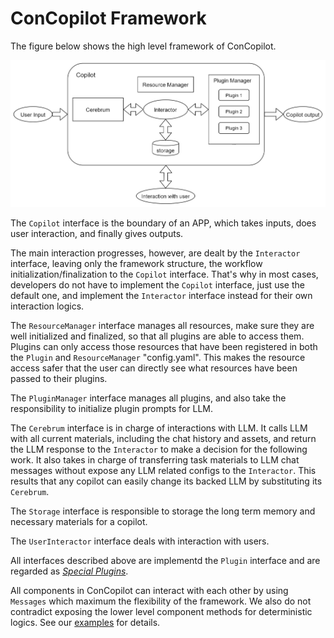 # ConCopilot Framework

The figure below shows the high level framework of ConCopilot.

![Main Framework](../assets/main_framework.jpg)

The `Copilot` interface is the boundary of an APP, which takes inputs, does user interaction, and finally gives outputs.

The main interaction progresses, however, are dealt by the `Interactor` interface,
leaving only the framework structure, the workflow initialization/finalization to the `Copilot` interface.
That's why in most cases, developers do not have to implement the `Copilot` interface, just use the default one,
and implement the `Interactor` interface instead for their own interaction logics.

The `ResourceManager` interface manages all resources, make sure they are well initialized and finalized,
so that all plugins are able to access them.
Plugins can only access those resources that have been registered in both the `Plugin` and `ResourceManager` "config.yaml".
This makes the resource access safer that the user can directly see what resources have been passed to their plugins.

The `PluginManager` interface manages all plugins, and also take the responsibility to initialize plugin prompts for LLM.

The `Cerebrum` interface is in charge of interactions with LLM.
It calls LLM with all current materials, including the chat history and assets,
and return the LLM response to the `Interactor` to make a decision for the following work.
It also takes in charge of transferring task materials to LLM chat messages without expose any LLM related configs to the `Interactor`.
This results that any copilot can easily change its backed LLM by substituting its `Cerebrum`.

The `Storage` interface is responsible to storage the long term memory and necessary materials for a copilot.

The `UserInteractor` interface deals with interaction with users.

All interfaces described above are implementd the `Plugin` interface and are regarded as [_Special Plugins_](special_plugins.md).

All components in ConCopilot can interact with each other by using `Messages` which maximum the flexibility of the framework.
We also do not contradict exposing the lower level component methods for deterministic logics.
See our [examples](https://github.com/ConCopilot/concopilot/tree/main/concopilot_examples) for details.
